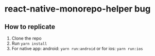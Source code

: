 # react-native-monorepo-helper bug


## How to replicate
1. Clone the repo
2. Run `yarn install`
3. For native app: android: `yarn run:android` or for ios: `yarn run:ios`
